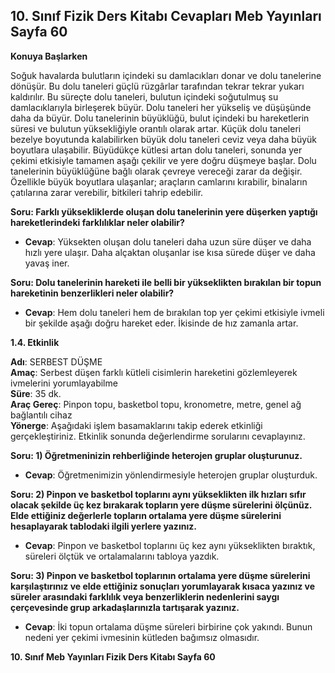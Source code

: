 ## 10. Sınıf Fizik Ders Kitabı Cevapları Meb Yayınları Sayfa 60

**Konuya Başlarken**

Soğuk havalarda bulutların içindeki su damlacıkları donar ve dolu tanelerine dönüşür. Bu dolu taneleri güçlü rüzgârlar tarafından tekrar tekrar yukarı kaldırılır. Bu süreçte dolu taneleri, bulutun içindeki soğutulmuş su damlacıklarıyla birleşerek büyür. Dolu taneleri her yükseliş ve düşüşünde daha da büyür. Dolu tanelerinin büyüklüğü, bulut içindeki bu hareketlerin süresi ve bulutun yüksekliğiyle orantılı olarak artar. Küçük dolu taneleri bezelye boyutunda kalabilirken büyük dolu taneleri ceviz veya daha büyük boyutlara ulaşabilir. Büyüdükçe kütlesi artan dolu taneleri, sonunda yer çekimi etkisiyle tamamen aşağı çekilir ve yere doğru düşmeye başlar. Dolu tanelerinin büyüklüğüne bağlı olarak çevreye vereceği zarar da değişir. Özellikle büyük boyutlara ulaşanlar; araçların camlarını kırabilir, binaların çatılarına zarar verebilir, bitkileri tahrip edebilir.

**Soru: Farklı yüksekliklerde oluşan dolu tanelerinin yere düşerken yaptığı hareketlerindeki farklılıklar neler olabilir?**

* **Cevap**: Yüksekten oluşan dolu taneleri daha uzun süre düşer ve daha hızlı yere ulaşır. Daha alçaktan oluşanlar ise kısa sürede düşer ve daha yavaş iner.

**Soru: Dolu tanelerinin hareketi ile belli bir yükseklikten bırakılan bir topun hareketinin benzerlikleri neler olabilir?**

* **Cevap**: Hem dolu taneleri hem de bırakılan top yer çekimi etkisiyle ivmeli bir şekilde aşağı doğru hareket eder. İkisinde de hız zamanla artar.

**1.4. Etkinlik**

**Adı**: SERBEST DÜŞME  
 **Amaç**: Serbest düşen farklı kütleli cisimlerin hareketini gözlemleyerek ivmelerini yorumlayabilme  
 **Süre**: 35 dk.  
 **Araç Gereç**: Pinpon topu, basketbol topu, kronometre, metre, genel ağ bağlantılı cihaz  
 **Yönerge**: Aşağıdaki işlem basamaklarını takip ederek etkinliği gerçekleştiriniz. Etkinlik sonunda değerlendirme sorularını cevaplayınız.

**Soru: 1) Öğretmeninizin rehberliğinde heterojen gruplar oluşturunuz.**

* **Cevap**: Öğretmenimizin yönlendirmesiyle heterojen gruplar oluşturduk.

**Soru: 2) Pinpon ve basketbol toplarını aynı yükseklikten ilk hızları sıfır olacak şekilde üç kez bırakarak topların yere düşme sürelerini ölçünüz. Elde ettiğiniz değerlerle topların ortalama yere düşme sürelerini hesaplayarak tablodaki ilgili yerlere yazınız.**

* **Cevap**: Pinpon ve basketbol toplarını üç kez aynı yükseklikten bıraktık, süreleri ölçtük ve ortalamalarını tabloya yazdık.

**Soru: 3) Pinpon ve basketbol toplarının ortalama yere düşme sürelerini karşılaştırınız ve elde ettiğiniz sonuçları yorumlayarak kısaca yazınız ve süreler arasındaki farklılık veya benzerliklerin nedenlerini saygı çerçevesinde grup arkadaşlarınızla tartışarak yazınız.**

* **Cevap**: İki topun ortalama düşme süreleri birbirine çok yakındı. Bunun nedeni yer çekimi ivmesinin kütleden bağımsız olmasıdır.

**10. Sınıf Meb Yayınları Fizik Ders Kitabı Sayfa 60**